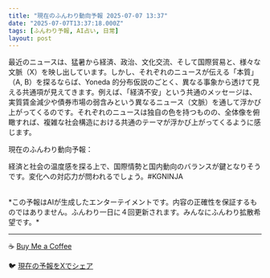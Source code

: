 ```yaml
---
title: "現在のふんわり動向予報 2025-07-07 13:37"
date: "2025-07-07T13:37:18.000Z"
tags: [ふんわり予報, AI占い, 日常]
layout: post
---
```


最近のニュースは、猛暑から経済、政治、文化交流、そして国際貿易と、様々な文脈（X）を映し出しています。しかし、それぞれのニュースが伝える「本質」（A, B）を探るならば、Yoneda 的分布仮説のごとく、異なる事象から透けて見える共通項が見えてきます。例えば、「経済不安」という共通のメッセージは、実質賃金減少や債券市場の弱含みという異なるニュース（文脈）を通して浮かび上がってくるのです。それぞれのニュースは独自の色を持つものの、全体像を俯瞰すれば、複雑な社会構造における共通のテーマが浮かび上がってくるように感じます。


現在のふんわり動向予報：

経済と社会の温度感を探る上で、国際情勢と国内動向のバランスが鍵となりそうです。変化への対応力が問われるでしょう。#KGNINJA

<br>
*この予報はAIが生成したエンターテイメントです。内容の正確性を保証するものではありません。ふんわり一日に４回更新されます。みんなにふんわり拡散希望です。*

---
☕️ [Buy Me a Coffee](https://www.buymeacoffee.com/kgninja)

🐦 [現在の予報をXでシェア](https://twitter.com/intent/tweet?text=%E7%8F%BE%E5%9C%A8%E3%81%AE%E3%81%B5%E3%82%93%E3%82%8F%E3%82%8A%E4%BA%88%E5%A0%B1%3A%20%E3%80%8C%E6%9C%80%E8%BF%91%E3%81%AE%E3%83%8B%E3%83%A5%E3%83%BC%E3%82%B9%E3%81%AF%E3%80%81%E7%8C%9B%E6%9A%91%E3%81%8B%E3%82%89%E7%B5%8C%E6%B8%88%E3%80%81%E6%94%BF%E6%B2%BB%E3%80%81%E6%96%87%E5%8C%96%E4%BA%A4%E6%B5%81%E3%80%81%E3%81%9D%E3%81%97%E3%81%A6%E5%9B%BD%E9%9A%9B%E8%B2%BF%E6%98%93%E3%81%A8%E3%80%81%E6%A7%98%E3%80%85%E3%81%AA%E6%96%87%E8%84%88%EF%BC%88X%EF%BC%89%E3%82%92%E6%98%A0%E3%81%97%E5%87%BA%E3%81%97%E3%81%A6%E3%81%84%E3%81%BE%E3%81%99%E3%80%82%E3%80%8D%23KGNINJA%20%E7%B6%9A%E3%81%8D%E3%81%AF%E3%83%96%E3%83%AD%E3%82%B0%E3%81%A7%EF%BC%81%F0%9F%91%87&url=https%3A%2F%2Fkg-ninja.github.io%2FFunwariyoso%2F)
